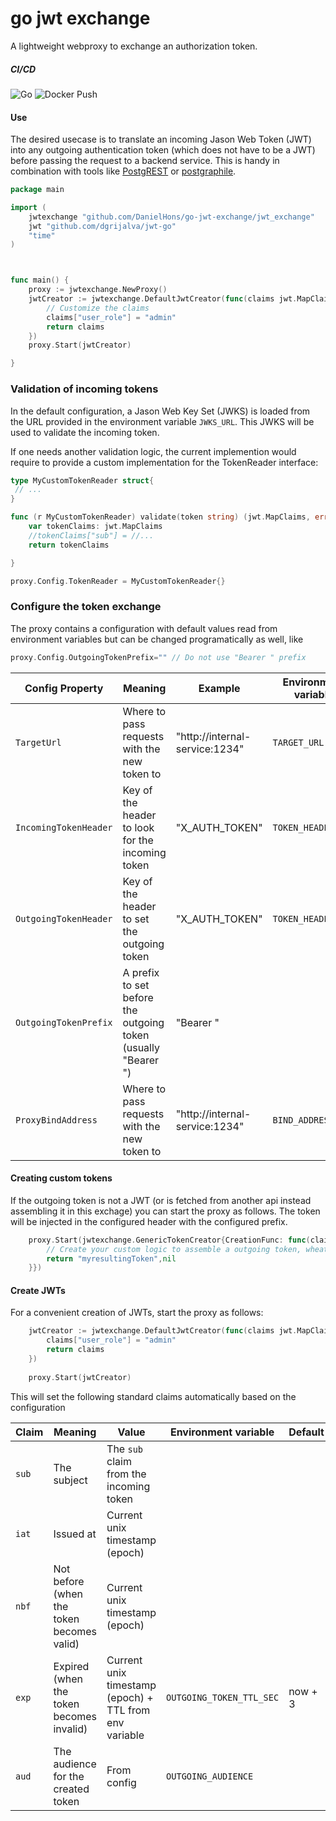 # go jwt exchange
A lightweight webproxy to exchange an authorization token.

##### CI/CD
![Go](https://github.com/DanielHons/go-jwt-exchange/workflows/Go/badge.svg?branch=develop)
![Docker Push](https://github.com/DanielHons/go-jwt-exchange/workflows/Docker%20Push/badge.svg)

#### Use
The desired usecase is to translate an incoming Jason Web Token (JWT) into any outgoing authentication token (which does not have to be a JWT) before passing the request to a backend service.
This is handy in combination with tools like [PostgREST](http://postgrest.org/en/v7.0.0/) or [postgraphile](https://www.graphile.org/postgraphile/).

```go
package main

import (
	jwtexchange "github.com/DanielHons/go-jwt-exchange/jwt_exchange"
	jwt "github.com/dgrijalva/jwt-go"
	"time"
)



func main() {
	proxy := jwtexchange.NewProxy()
	jwtCreator := jwtexchange.DefaultJwtCreator(func(claims jwt.MapClaims) jwt.Claims {
        // Customize the claims
		claims["user_role"] = "admin"
		return claims
	})
	proxy.Start(jwtCreator)

}
``` 

### Validation of incoming tokens
In the default configuration, a Jason Web Key Set (JWKS) is loaded from the URL provided in the environment variable `JWKS_URL`.
This JWKS will be used to validate the incoming token.

If one needs another validation logic, the current implemention would require to provide a custom implementation for the TokenReader interface:
```go
type MyCustomTokenReader struct{
 // ...
}

func (r MyCustomTokenReader) validate(token string) (jwt.MapClaims, error){
    var tokenClaims: jwt.MapClaims
    //tokenClaims["sub"] = //...
    return tokenClaims

}

proxy.Config.TokenReader = MyCustomTokenReader{}
``` 

### Configure the token exchange
The proxy contains a configuration with default values read from environment variables but can be changed programatically as well, like


```go
proxy.Config.OutgoingTokenPrefix="" // Do not use "Bearer " prefix
```

| Config Property            | Meaning                                                          | Example                         | Environment variable  | Default  |     
|----------------------------|------------------------------------------------------------------| --------------------------------|-----------------------| ----------------------|     
| `TargetUrl`                |  Where to pass requests with the new token to                    |  "http://internal-service:1234" | `TARGET_URL`          |           |     
| `IncomingTokenHeader`      |  Key of the header to look for the incoming token                |  "X_AUTH_TOKEN"                 | `TOKEN_HEADER_IN`     | "Authorization"      |     
| `OutgoingTokenHeader`      |  Key of the header to set the outgoing  token                    |  "X_AUTH_TOKEN"                 | `TOKEN_HEADER_OUT`    | "Authorization"    |     
| `OutgoingTokenPrefix`      |  A prefix to set before the outgoing token (usually "Bearer ")   |  "Bearer "                      |                       | "Bearer "                      |     
| `ProxyBindAddress`         |  Where to pass requests with the new token to                    |  "http://internal-service:1234" | `BIND_ADDRESS`        | "0.0.0.0:9002"        |     

 
#### Creating custom tokens
If the outgoing token is not a JWT (or is fetched from another api instead assembling it in this exchage) you can start the proxy as follows.
The token will be injected in the configured header with the configured prefix.

```go
	proxy.Start(jwtexchange.GenericTokenCreator{CreationFunc: func(claims jwt.MapClaims) (string,error){
		// Create your custom logic to assemble a outgoing token, wheatever it looks like
		return "myresultingToken",nil
	}})
```

#### Create JWTs 
 
For a convenient creation of JWTs, start the proxy as follows:
```go
	jwtCreator := jwtexchange.DefaultJwtCreator(func(claims jwt.MapClaims) jwt.Claims {
		claims["user_role"] = "admin"
		return claims
	})
	
	proxy.Start(jwtCreator)
```

This will set the following standard claims automatically based on the configuration

| Claim | Meaning                                     | Value                                                  | Environment variable     | Default  |     
|-------|---------------------------------------------| -------------------------------------------------------|--------------------------|----------------------|     
| `sub` |  The subject                                | The `sub` claim from the incoming token                |                          |                          |     
| `iat` |  Issued at                                  | Current unix timestamp (epoch)                         |                          |   |     
| `nbf` |  Not before (when the token becomes valid)  | Current unix timestamp (epoch)                         |                          |     |     
| `exp` |  Expired (when the token becomes invalid)   | Current unix timestamp (epoch) + TTL from env variable | `OUTGOING_TOKEN_TTL_SEC` | now + 3                      |     
| `aud` |  The audience for the created token         | From config                                            | `OUTGOING_AUDIENCE`      |      |     
